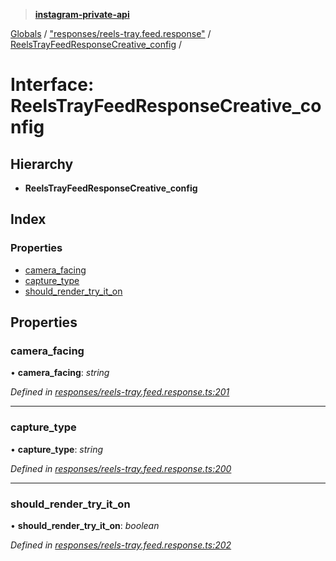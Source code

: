 > **[instagram-private-api](../README.md)**

[Globals](../README.md) / ["responses/reels-tray.feed.response"](../modules/_responses_reels_tray_feed_response_.md) / [ReelsTrayFeedResponseCreative_config](_responses_reels_tray_feed_response_.reelstrayfeedresponsecreative_config.md) /

# Interface: ReelsTrayFeedResponseCreative_config

## Hierarchy

* **ReelsTrayFeedResponseCreative_config**

## Index

### Properties

* [camera_facing](_responses_reels_tray_feed_response_.reelstrayfeedresponsecreative_config.md#camera_facing)
* [capture_type](_responses_reels_tray_feed_response_.reelstrayfeedresponsecreative_config.md#capture_type)
* [should_render_try_it_on](_responses_reels_tray_feed_response_.reelstrayfeedresponsecreative_config.md#should_render_try_it_on)

## Properties

###  camera_facing

• **camera_facing**: *string*

*Defined in [responses/reels-tray.feed.response.ts:201](https://github.com/dilame/instagram-private-api/blob/3e16058/src/responses/reels-tray.feed.response.ts#L201)*

___

###  capture_type

• **capture_type**: *string*

*Defined in [responses/reels-tray.feed.response.ts:200](https://github.com/dilame/instagram-private-api/blob/3e16058/src/responses/reels-tray.feed.response.ts#L200)*

___

###  should_render_try_it_on

• **should_render_try_it_on**: *boolean*

*Defined in [responses/reels-tray.feed.response.ts:202](https://github.com/dilame/instagram-private-api/blob/3e16058/src/responses/reels-tray.feed.response.ts#L202)*